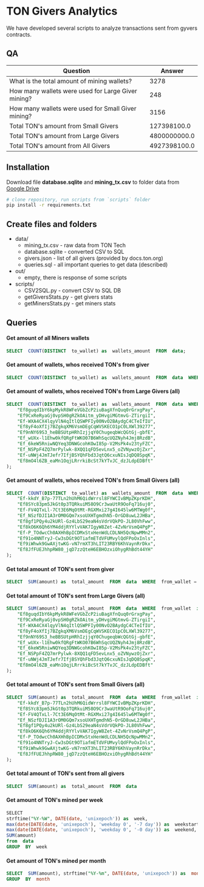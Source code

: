 # TON Givers Analytics
We have developed several scripts to analyze transactions sent from gyvers contracts.


## QA
| Question | Answer 
|-|-
| What is the total amount of mining wallets? | 3278 
| How many wallets were used for Large Giver mining? | 248 
| How many wallets were used for Small Giver mining? | 3156 
| Total TON's amount from Small Givers | 127398100.0 
| Total TON's amount from Large Givers | 4800000000.0
| Total TON's amount from All Givers | 4927398100.0


## Installation

Download file **database.sqlite** and **mining_tx.csv** to folder data from [Google Drive](https://drive.google.com/drive/folders/1KZUKmjGqcGaNpKeDunBgg5Ixgz5qTQDW?usp=sharing)

```sh
# clone repository, run scripts from `scripts` folder
pip install -r requirements.txt
```


## Create files and folders

* data/
	* mining_tx.csv - raw data from TON Tech
	* database.sqlite - converted CSV to SQL
	* givers.json - list of all givers (provided by docs.ton.org)
	* queries.sql - all important queries to get data (described)
* out/
	* empty, there is response of some scripts
* scripts/
	* CSV2SQL.py - convert CSV to SQL DB
	* getGiversStats.py - get givers stats
	* getMinersStats.py - get miners stats

## Queries

#### Get amount of all Miners wallets
```sql
SELECT  COUNT(DISTINCT  to_wallet) as  wallets_amount  FROM  data;
```

#### Get amount of wallets, whos received TON's from giver
```sql
SELECT  COUNT(DISTINCT  to_wallet) as  wallets_amount  FROM  data  WHERE  from_wallet = "GIVER_ADDRESS_HERE";
```
  
#### Get amount of wallets, whos received TON's from Large Givers (all)
```sql
SELECT  COUNT(DISTINCT  to_wallet) as  wallets_amount  FROM  data  WHERE  from_wallet  in (
	"Ef8guqdIbY6kpMykR8WFeVGbZcP2iuBagXfnQuq0rGrxgPay",
	"Ef9CxReRyaGj0vpSH0gRZkOAitm_yDHvgiMGtmvG-ZTirgiI",
	"Ef-WXA4CX4lqyVlN4qItlQSWPFIy00NvO2BAydgC4CTeIfIU",
	"Ef8yF4oXfIj7BZgkqXM6VsmDEgCqWVSKECO1pC0LXWl39277",
	"Ef9nNY69S3_heBBSUtpHRhIzjjqY0ChugeqbWcQGtGj-gbfE",
	"Ef_wUXx-l1Ehw0kfQRgFtWKO07B6WhSqcUQZNyh4Jmj8RzdB",
	"Ef_6keW5RniwNQYeq3DNWGcohKOwI85p-V2MsPk4v23tyFZC",
	"Ef_NSPpF4ZQ7mrPylwk-8XQQ1qFD5evLnx5_oZVNywzOjZxr",
	"Ef-uNWj4JmTJefr7IfjBSYQhFbd3JqtQ6cxuNIsJqDQ8SpqK",
	"Ef8mO4l6ZB_eaMn1OqjLRrrkiBcSt7kYTvJC_dzJLdpEDBft"
);
```
  
#### Get amount of wallets, whos received TON's from Small Givers (all)
```sql
SELECT  COUNT(DISTINCT  to_wallet) as  wallets_amount  FROM  data  WHERE  from_wallet  in (
	"Ef-kkdY_B7p-77TLn2hUhM6QidWrrsl8FYWCIvBMpZKprKDH",
	"Ef8SYc83pm5JkGt0p3TQRkuiM58O9Cr3waUtR9OoFq716uj0",
	"Ef-FV4QTxLl-7Ct3E6MqOtMt-RGXMxi27g4I645lw6MTWg0f",
	"Ef_NSzfDJI1A3rOM0GQm7xsoUXHTgmdhN5-OrGD8uwL2JHBa",
	"Ef8gf1PQy4u2kURl-Gz4LbS29eaN4sVdrVQkPO-JL80VhFww",
	"Ef8kO6K6Qh6YM4ddjRYYlvVAK7IgyW8Zet-4ZvNrVsmQ4PgP",
	"Ef-P_TOdwcCh0AXHhBpICDMxStxHenWdLCDLNH5QcNpwMMn2",
	"Ef91o4NNTryJ-Cw3sDGt9OTiafmETdVFUMvylQdFPoOxInls",
	"Ef9iWhwk9GwAXjtwKG-vN7rmXT3hLIT23RBY6KhVaynRrDkx",
	"Ef8JfFUEJhhpRW80_jqD7zzQteH6EBHOzxiOhygRhBdt44YH"
);
```

#### Get total amount of TON's sent from giver
```sql 
SELECT  SUM(amount) as  total_amount  FROM  data  WHERE  from_wallet = ”<giver_address>”; 
```

#### Get total amount of TON's sent from Large Givers (all)
```sql
SELECT  SUM(amount) as  total_amount  FROM  data  WHERE  from_wallet  in (
	"Ef8guqdIbY6kpMykR8WFeVGbZcP2iuBagXfnQuq0rGrxgPay",
	"Ef9CxReRyaGj0vpSH0gRZkOAitm_yDHvgiMGtmvG-ZTirgiI",
	"Ef-WXA4CX4lqyVlN4qItlQSWPFIy00NvO2BAydgC4CTeIfIU",
	"Ef8yF4oXfIj7BZgkqXM6VsmDEgCqWVSKECO1pC0LXWl39277",
	"Ef9nNY69S3_heBBSUtpHRhIzjjqY0ChugeqbWcQGtGj-gbfE",
	"Ef_wUXx-l1Ehw0kfQRgFtWKO07B6WhSqcUQZNyh4Jmj8RzdB",
	"Ef_6keW5RniwNQYeq3DNWGcohKOwI85p-V2MsPk4v23tyFZC",
	"Ef_NSPpF4ZQ7mrPylwk-8XQQ1qFD5evLnx5_oZVNywzOjZxr",
	"Ef-uNWj4JmTJefr7IfjBSYQhFbd3JqtQ6cxuNIsJqDQ8SpqK",
	"Ef8mO4l6ZB_eaMn1OqjLRrrkiBcSt7kYTvJC_dzJLdpEDBft"
);
```
  
  

#### Get total amount of TON's sent from Small Givers (all)
```sql
SELECT  SUM(amount) as  total_amount  FROM  data  WHERE  from_wallet  in (
	"Ef-kkdY_B7p-77TLn2hUhM6QidWrrsl8FYWCIvBMpZKprKDH",
	"Ef8SYc83pm5JkGt0p3TQRkuiM58O9Cr3waUtR9OoFq716uj0",
	"Ef-FV4QTxLl-7Ct3E6MqOtMt-RGXMxi27g4I645lw6MTWg0f",
	"Ef_NSzfDJI1A3rOM0GQm7xsoUXHTgmdhN5-OrGD8uwL2JHBa",
	"Ef8gf1PQy4u2kURl-Gz4LbS29eaN4sVdrVQkPO-JL80VhFww",
	"Ef8kO6K6Qh6YM4ddjRYYlvVAK7IgyW8Zet-4ZvNrVsmQ4PgP",
	"Ef-P_TOdwcCh0AXHhBpICDMxStxHenWdLCDLNH5QcNpwMMn2",
	"Ef91o4NNTryJ-Cw3sDGt9OTiafmETdVFUMvylQdFPoOxInls",
	"Ef9iWhwk9GwAXjtwKG-vN7rmXT3hLIT23RBY6KhVaynRrDkx",
	"Ef8JfFUEJhhpRW80_jqD7zzQteH6EBHOzxiOhygRhBdt44YH"
);
```
  
#### Get total amount of TON's sent from all givers
```sql
SELECT  SUM(amount) as  total_amount  FROM  data
```
  
#### Get amount of TON's mined per week
```sql
​​SELECT
strftime("%Y-%W", DATE(date, 'unixepoch')) as  week,
max(date(DATE(date, 'unixepoch'), 'weekday 0', '-7 day')) as  weekstart,
max(date(DATE(date, 'unixepoch'), 'weekday 0', '-0 day')) as  weekend,
SUM(amount)
from  data
GROUP  BY  week
```
  
#### Get amount of TON's mined per month
```sql
SELECT  SUM(amount), strftime("%Y-%m", DATE(date, 'unixepoch')) as  month  from  data
GROUP  BY  month
```